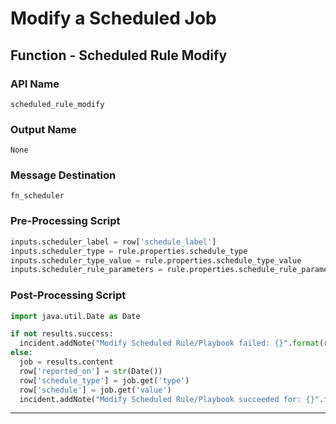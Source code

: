 <!--
    DO NOT MANUALLY EDIT THIS FILE
    THIS FILE IS AUTOMATICALLY GENERATED WITH resilient-sdk codegen
-->

# Modify a Scheduled Job

## Function - Scheduled Rule Modify

### API Name
`scheduled_rule_modify`

### Output Name
`None`

### Message Destination
`fn_scheduler`

### Pre-Processing Script
```python
inputs.scheduler_label = row['schedule_label']
inputs.scheduler_type = rule.properties.schedule_type
inputs.scheduler_type_value = rule.properties.schedule_type_value
inputs.scheduler_rule_parameters = rule.properties.schedule_rule_parameters
```

### Post-Processing Script
```python
import java.util.Date as Date

if not results.success:
  incident.addNote("Modify Scheduled Rule/Playbook failed: {}".format(results.reason))
else:
  job = results.content
  row['reported_on'] = str(Date())
  row['schedule_type'] = job.get('type')
  row['schedule'] = job.get('value')
  incident.addNote("Modify Scheduled Rule/Playbook succeeded for: {}".format(job.get('id')))

```

---

